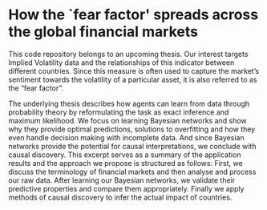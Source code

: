 # How the `fear factor' spreads across the global financial markets

This code repository belongs to an upcoming thesis. Our interest targets Implied Volatility data and the relationships of this indicator between different countries. Since this measure is often used to capture the market’s sentiment towards the volatility of a particular asset, it is also referred to as the “fear factor”. 

The underlying thesis describes how agents can learn from data through probability theory by reformulating the task as exact inference and maximum likelihood. We focus on learning Bayesian networks and show why they provide optimal predictions, solutions to overfitting and how they even handle decision making with incomplete data. And since Bayesian networks provide the potential for causal interpretations, we conclude with causal discovery. This excerpt serves as a summary of the application results and the approach we propose is structured as follows: First, we discuss the terminology of financial markets and then analyse and process our raw data. After learning our Bayesian networks, we validate their predictive properties and compare them appropriately. Finally we apply methods of causal discovery to infer the actual impact of countries.